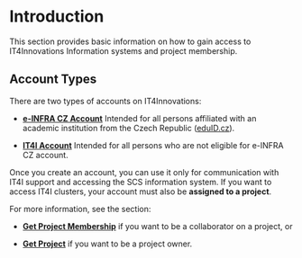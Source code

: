 # Introduction

This section provides basic information on how to gain access to IT4Innovations Information systems and project membership.

## Account Types

There are two types of accounts on IT4Innovations:

* [**e-INFRA CZ Account**][1]
    Intended for all persons affiliated with an academic institution from the Czech Republic ([eduID.cz][a]).

* [**IT4I Account**][2]
    Intended for all persons who are not eligible for e-INFRA CZ account.

Once you create an account, you can use it only for communication with IT4I support and accessing the SCS information system.
If you want to access IT4I clusters, your account must also be **assigned to a project**.

For more information, see the section:

* [**Get Project Membership**][3]
    if you want to be a collaborator on a project, or

* [**Get Project**][4]
    if you want to be a project owner.

[1]: ./einfracz-account.md
[2]: ../obtaining-login-credentials/obtaining-login-credentials.md
[3]: ../access/project-access.md
[4]: ../applying-for-resources.md

[a]: https://www.eduid.cz/
